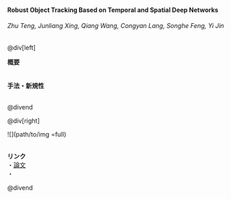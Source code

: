 #### Robust Object Tracking Based on Temporal and Spatial Deep Networks
###### Zhu Teng, Junliang Xing, Qiang Wang, Congyan Lang, Songhe Feng, Yi Jin

@div[left]

__概要__<br>
<br><br>
__手法・新規性__<br>
<br>


@divend

@div[right]

![](path/to/img =full)<br>
<br>

__リンク__<br>
・[論文](http://openaccess.thecvf.com/content_ICCV_2017/papers/Teng_Robust_Object_Tracking_ICCV_2017_paper.pdf)<br>
・[](url)<br>

@divend